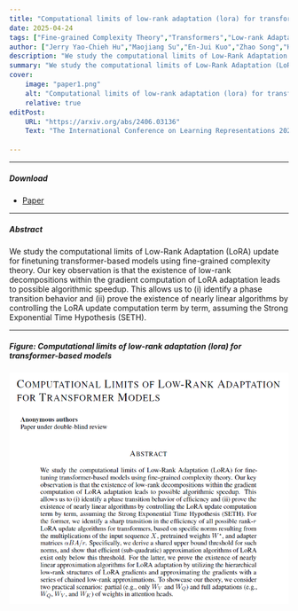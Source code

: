 ```yaml
---
title: "Computational limits of low-rank adaptation (lora) for transformer-based models" 
date: 2025-04-24
tags: ["Fine-grained Complexity Theory","Transformers","Low-rank Adaptation","Computational Limits"]
author: ["Jerry Yao-Chieh Hu","Maojiang Su","En-Jui Kuo","Zhao Song","Han Liu"]
description: "We study the computational limits of Low-Rank Adaptation (LoRA) update for finetuning transformer-based models using fine-grained complexity theory. Published in the The International Conference on Learning Representations, 2025." 
summary: "We study the computational limits of Low-Rank Adaptation (LoRA) update for finetuning transformer-based models using fine-grained complexity theory. " 
cover:
    image: "paper1.png"
    alt: "Computational limits of low-rank adaptation (lora) for transformer-based models"
    relative: true
editPost:
    URL: "https://arxiv.org/abs/2406.03136"
    Text: "The International Conference on Learning Representations 2025"

---
```


---

##### Download

+ [Paper](theory_of_lora_iclr_2025.pdf)

---

##### Abstract

We study the computational limits of Low-Rank Adaptation (LoRA) update for finetuning transformer-based models using fine-grained complexity theory. Our key observation is that the existence of low-rank decompositions within the gradient computation of LoRA adaptation leads to possible algorithmic speedup. This allows us to (i) identify a phase transition behavior and (ii) prove the existence of nearly linear algorithms by controlling the LoRA update computation term by term, assuming the Strong Exponential Time Hypothesis (SETH).

---

##### Figure: Computational limits of low-rank adaptation (lora) for transformer-based models

![](paper1.png)
